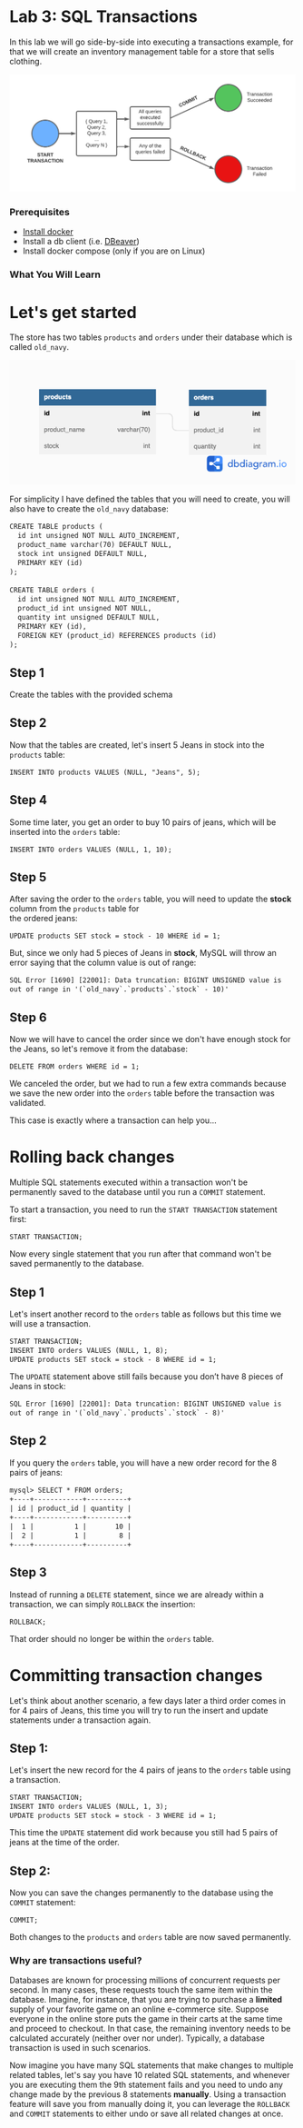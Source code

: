 # Lab 3: SQL Transactions

In this lab we will go side-by-side into executing a transactions example, for that we will create an inventory management
table for a store that sells clothing. 

![Transactions Diagram](documentation_images/transaction_diagram.png)

### Prerequisites
* [Install docker](https://docs.docker.com/engine/install/) 
* Install a db client (i.e. [DBeaver](https://dbeaver.io/download/)) 
* Install docker compose (only if you are on Linux)

### What You Will Learn


# Let's get started

The store has two tables `products` and `orders` under their database which is called `old_navy`.

![Lab 3 Diagram](documentation_images/lab3_diagram.png)

For simplicity I have defined the tables that you will need to create, you will also have to create the `old_navy` database:

```
CREATE TABLE products (
  id int unsigned NOT NULL AUTO_INCREMENT,
  product_name varchar(70) DEFAULT NULL,
  stock int unsigned DEFAULT NULL,
  PRIMARY KEY (id)
);

CREATE TABLE orders (
  id int unsigned NOT NULL AUTO_INCREMENT,
  product_id int unsigned NOT NULL,
  quantity int unsigned DEFAULT NULL,
  PRIMARY KEY (id),
  FOREIGN KEY (product_id) REFERENCES products (id)
);
```

## Step 1
Create the tables with the provided schema

## Step 2
Now that the tables are created, let's insert 5 Jeans in stock into the `products` table:

```
INSERT INTO products VALUES (NULL, "Jeans", 5);
```

## Step 4
Some time later, you get an order to buy 10 pairs of jeans, which will be inserted into the `orders` table: 

```
INSERT INTO orders VALUES (NULL, 1, 10);
```

## Step 5
After saving the order to the `orders` table, you will need to update the **stock** column from the `products` table for  
the ordered jeans: 

```
UPDATE products SET stock = stock - 10 WHERE id = 1;
```

But, since we only had 5 pieces of Jeans in **stock**, MySQL will throw an error saying that the column value is 
out of range: 

```
SQL Error [1690] [22001]: Data truncation: BIGINT UNSIGNED value is out of range in '(`old_navy`.`products`.`stock` - 10)'
```

## Step 6
Now we will have to cancel the order since we don't have enough stock for the Jeans, so let's remove it from the database: 

```
DELETE FROM orders WHERE id = 1;
```

We canceled the order, but we had to run a few extra commands because we save the new order into the `orders` table before 
the transaction was validated. 

This case is exactly where a transaction can help you...

# Rolling back changes

Multiple SQL statements executed within a transaction won't be permanently saved to the database until you run 
a `COMMIT` statement. 

To start a transaction, you need to run the `START TRANSACTION` statement first: 

```
START TRANSACTION; 
```

Now every single statement that you run after that command won't be saved permanently to the database. 

## Step 1
Let's insert another record to the `orders` table as follows but this time we will use a transaction.

```
START TRANSACTION;
INSERT INTO orders VALUES (NULL, 1, 8);
UPDATE products SET stock = stock - 8 WHERE id = 1;
```

The `UPDATE` statement above still fails because you don’t have 8 pieces of Jeans in stock:

```
SQL Error [1690] [22001]: Data truncation: BIGINT UNSIGNED value is out of range in '(`old_navy`.`products`.`stock` - 8)'
```

## Step 2
If you query the `orders` table, you will have a new order record for the 8 pairs of jeans: 

```
mysql> SELECT * FROM orders;
+----+------------+----------+
| id | product_id | quantity |
+----+------------+----------+
|  1 |          1 |       10 |
|  2 |          1 |        8 |
+----+------------+----------+

```

## Step 3
Instead of running a `DELETE` statement, since we are already within a transaction, we can simply `ROLLBACK` the insertion: 

```
ROLLBACK; 
```

That order should no longer be within the `orders` table. 


# Committing transaction changes

Let's think about another scenario, a few days later a third order comes in for 4 pairs of Jeans, this time you will try
to run the insert and update statements under a transaction again. 

## Step 1: 
Let's insert the new record for the 4 pairs of jeans to the `orders` table using a transaction.

```
START TRANSACTION;
INSERT INTO orders VALUES (NULL, 1, 3);
UPDATE products SET stock = stock - 3 WHERE id = 1;
```

This time the `UPDATE` statement did work because you still had 5 pairs of jeans at the time of the order. 

## Step 2: 
Now you can save the changes permanently to the database using the `COMMIT` statement: 

```
COMMIT; 
```

Both changes to the `products` and `orders` table are now saved permanently. 


### Why are transactions useful? 

Databases are known for processing millions of concurrent requests per second. In many cases, these requests touch the 
same item within the database. Imagine, for instance, that you are trying to purchase a **limited** supply of your favorite game 
on an online e-commerce site. Suppose everyone in the online store puts the game in their carts at the same time and 
proceed to checkout. In that case, the remaining inventory needs to be calculated accurately (neither over nor under). 
Typically, a database transaction is used in such scenarios.


Now imagine you have many SQL statements that make changes to multiple related tables, let's say you have 10 
related SQL statements, and whenever you are executing them the 9th statement fails and you need to undo any change made
by the previous 8 statements **manually**.
Using a transaction feature will save you from manually doing it, you can leverage the `ROLLBACK` and `COMMIT` statements to 
either undo or save all related changes at once. 
